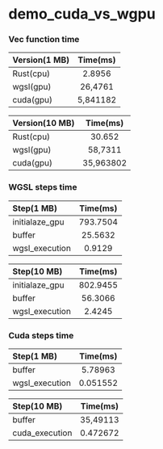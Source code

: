 # demo_cuda_vs_wgpu

### Vec function time

| Version(1 MB) |  Time(ms) |  
| :--- | :---: |
| Rust(cpu)   | 2.8956    |
| wgsl(gpu)    | 26,4761    |
| cuda(gpu)    | 5,841182    |

| Version(10 MB) |  Time(ms) |  
| :--- | :---: |
| Rust(cpu)   | 30.652    |
| wgsl(gpu)    | 58,7311    |
| cuda(gpu)    | 35,963802    |


### WGSL steps time


| Step(1 MB) |  Time(ms) |  
| :--- | :---: |
| initialaze_gpu   | 793.7504    |
| buffer    | 25.5632    |
| wgsl_execution  | 0.9129    |

| Step(10 MB) |  Time(ms) |  
| :--- | :---: |
| initialaze_gpu   | 802.9455    |
| buffer    | 56.3066    |
| wgsl_execution  | 2.4245    |


### Cuda steps time


| Step(1 MB) |  Time(ms) |  
| :--- | :---: |
| buffer    | 5.78963    |
| wgsl_execution  | 0.051552    |

| Step(10 MB) |  Time(ms) |  
| :--- | :---: |
| buffer    | 35,49113    |
| cuda_execution  | 0.472672    |